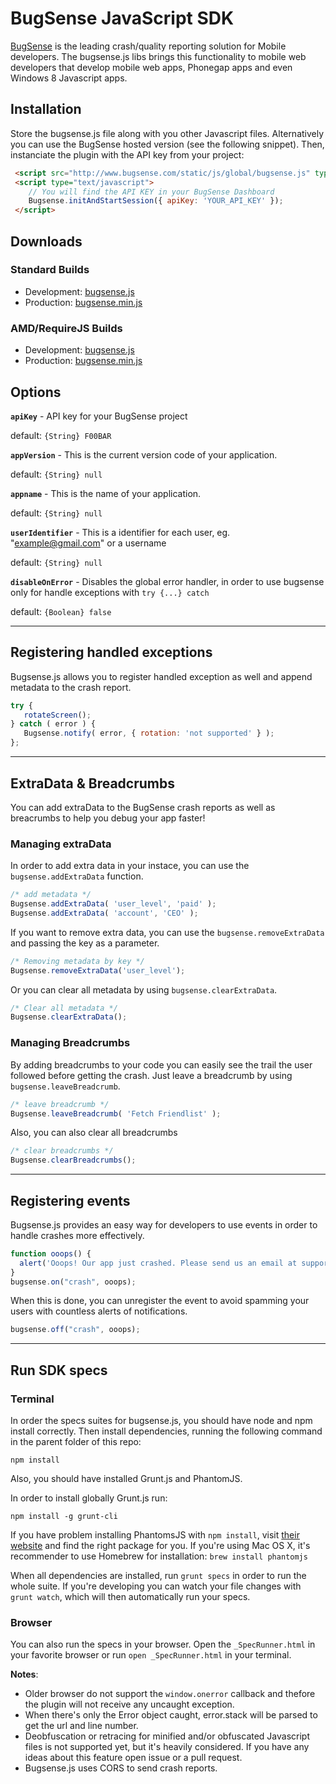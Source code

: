 # BugSense JavaScript SDK

[BugSense](http://www.bugsense.com) is the leading crash/quality reporting solution for Mobile developers. The bugsense.js libs brings this functionality to mobile web developers that develop mobile web apps, Phonegap apps and even Windows 8 Javascript apps.

## Installation

Store the bugsense.js file along with you other Javascript files. Alternatively you can use the BugSense hosted version (see the following snippet). Then, instanciate the plugin with the API key from your project:

```html
 <script src="http://www.bugsense.com/static/js/global/bugsense.js" type='text/javascript'></script>
 <script type="text/javascript">
    // You will find the API KEY in your BugSense Dashboard
    Bugsense.initAndStartSession({ apiKey: 'YOUR_API_KEY' });
 </script>
```

## Downloads

### Standard Builds

* Development: [bugsense.js](https://github.com/bugsense/bugsense.js/tree/master/lib/bugsense.js)
* Production: [bugsense.min.js](https://github.com/bugsense/bugsense.js/tree/master/lib/bugsense.min.js)

### AMD/RequireJS Builds

* Development: [bugsense.js](https://github.com/bugsense/bugsense.js/tree/master/lib/amd/bugsense.js)
* Production: [bugsense.min.js](https://github.com/bugsense/bugsense.js/tree/master/lib/amd/bugsense.min.js)

## Options
**```apiKey```** - API key for your BugSense project

default: ```{String} F00BAR```

**```appVersion```** - This is the current version code of your application.

default: ```{String} null```

**```appname```** - This is the name of your application.

default: ```{String} null```

**```userIdentifier```** - This is a identifier for each user, eg. "example@gmail.com" or a username

default: ```{String} null```

**```disableOnError```** - Disables the global error handler, in order to use bugsense only for handle exceptions with ```try {...} catch```

default: ```{Boolean} false```

----

## Registering handled exceptions
Bugsense.js allows you to register handled exception as well and append metadata to the crash report.
```js
try {
   rotateScreen();
} catch ( error ) {
   Bugsense.notify( error, { rotation: 'not supported' } );
};
```

----

## ExtraData & Breadcrumbs
You can add extraData to the BugSense crash reports as well as breacrumbs to help you debug your app faster!

### Managing extraData
In order to add extra data in your instace, you can use the ```bugsense.addExtraData``` function.
```js
/* add metadata */
Bugsense.addExtraData( 'user_level', 'paid' );
Bugsense.addExtraData( 'account', 'CEO' );
```

If you want to remove extra data, you can use the ```bugsense.removeExtraData``` and passing the key as a parameter.
```js
/* Removing metadata by key */
Bugsense.removeExtraData('user_level');
```

Or you can clear all metadata by using ```bugsense.clearExtraData```.
```js
/* Clear all metadata */
Bugsense.clearExtraData();
```

### Managing Breadcrumbs
By adding breadcrumbs to your code you can easily see the trail the user followed before getting the crash. Just leave a breadcrumb by using ```bugsense.leaveBreadcrumb```.
```js
/* leave breadcrumb */
Bugsense.leaveBreadcrumb( 'Fetch Friendlist' );
```
Also, you can also clear all breadcrumbs
```js
/* clear breadcrumbs */
Bugsense.clearBreadcrumbs();
```

----

## Registering events
Bugsense.js provides an easy way for developers to use events in order to handle crashes more effectively.

```js
function ooops() {
  alert('Ooops! Our app just crashed. Please send us an email at support@example.com');
}
bugsense.on("crash", ooops);
```
When this is done, you can unregister the event to avoid spamming your users with countless alerts of notifications.
```js
bugsense.off("crash", ooops);
```

----

## Run SDK specs

### Terminal
In order the specs suites for bugsense.js, you should have node and npm install correctly. Then install dependencies, running the following command in the parent folder of this repo:

```
npm install
```

Also, you should have installed Grunt.js and PhantomJS. 

In order to install globally Grunt.js run:

```
npm install -g grunt-cli
```

If you have problem installing PhantomsJS with `npm install`, visit [their website](http://phantomjs.org/) and find the right package for you. If you're using Mac OS X, it's recommender to use Homebrew for installation:
```brew install phantomjs```

When all dependencies are installed, run ```grunt specs``` in order to run the whole suite. If you're developing you can watch your file changes with ```grunt watch```, which will then automatically run your specs.

### Browser
You can also run the specs in your browser. Open the ```_SpecRunner.html``` in your favorite browser or run ```open _SpecRunner.html``` in your terminal.


**Notes**:

* Older browser do not support the ```window.onerror``` callback and thefore the plugin will not receive any uncaught exception. 
* When there's only the Error object caught, error.stack will be parsed to get the url and line number.
* Deobfuscation or retracing for minified and/or obfuscated Javascript files is not supported yet, but it's heavily considered. If you have any ideas about this feature open issue or a pull request.
* Bugsense.js uses CORS to send crash reports.
